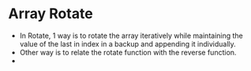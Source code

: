 # Array Rotate

- In Rotate, 1 way is to rotate the array iteratively while maintaining the value of the last in index in a backup and
  appending it individually.
- Other way is to relate the rotate function with the reverse function.
- 